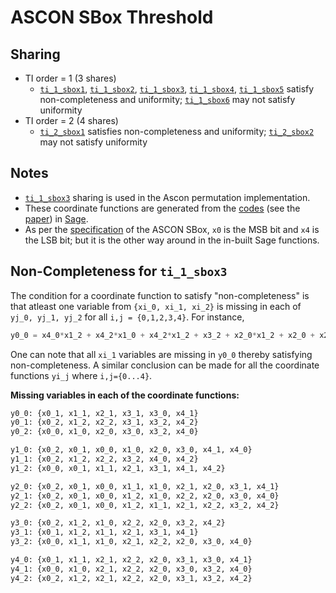 # ASCON SBox Threshold

## Sharing
- TI order = 1 (3 shares)
    - [`ti_1_sbox1`](./ti_1_sbox1.v), [`ti_1_sbox2`](./ti_1_sbox2.v), [`ti_1_sbox3`](./ti_1_sbox3.v), [`ti_1_sbox4`](./ti_1_sbox4.v), [`ti_1_sbox5`](./ti_1_sbox5.v) satisfy non-completeness and uniformity; [`ti_1_sbox6`](./ti_1_sbox6.v) may not satisfy uniformity
- TI order = 2 (4 shares)
    - [`ti_2_sbox1`](./ti_2_sbox1.v) satisfies non-completeness and uniformity; [`ti_2_sbox2`](./ti_2_sbox2.v) may not satisfy uniformity

## Notes
- [`ti_1_sbox3`](./ti_1_sbox3.v) sharing is used in the Ascon permutation implementation.
- These coordinate functions are generated from the [codes](https://github.com/anubhab001/sbox-threshold-public/tree/main/without-decomposition) (see the [paper](https://eprint.iacr.org/2023/633.pdf)) in [Sage](https://www.sagemath.org/). 
- As per the [specification](https://ascon.iaik.tugraz.at/files/asconv12-nist.pdf) of the ASCON SBox, `x0` is the MSB bit and `x4` is the LSB bit; but it is the other way around in the in-built Sage functions.

## Non-Completeness for `ti_1_sbox3`
The condition for a coordinate function to satisfy "non-completeness" is that atleast one variable from `{xi_0, xi_1, xi_2}` is missing in each of `yj_0, yj_1, yj_2` for all `i,j = {0,1,2,3,4}`. For instance,
```python
y0_0 = x4_0*x1_2 + x4_2*x1_0 + x4_2*x1_2 + x3_2 + x2_0*x1_2 + x2_0 + x2_2*x1_0 + x2_2*x1_2 + x2_2 + x1_0*x0_0 + x1_0*x0_2 + x1_0 + x1_2*x0_0 + x1_2
```
One can note that all `xi_1` variables are missing in `y0_0` thereby satisfying non-completeness. A similar conclusion can be made for all the coordinate functions `yi_j` where `i,j={0...4}`.

**Missing variables in each of the coordinate functions:**
```python
y0_0: {x0_1, x1_1, x2_1, x3_1, x3_0, x4_1}
y0_1: {x0_2, x1_2, x2_2, x3_1, x3_2, x4_2}
y0_2: {x0_0, x1_0, x2_0, x3_0, x3_2, x4_0}

y1_0: {x0_2, x0_1, x0_0, x1_0, x2_0, x3_0, x4_1, x4_0}
y1_1: {x0_2, x1_2, x2_2, x3_2, x4_0, x4_2}
y1_2: {x0_0, x0_1, x1_1, x2_1, x3_1, x4_1, x4_2}

y2_0: {x0_2, x0_1, x0_0, x1_1, x1_0, x2_1, x2_0, x3_1, x4_1}
y2_1: {x0_2, x0_1, x0_0, x1_2, x1_0, x2_2, x2_0, x3_0, x4_0}
y2_2: {x0_2, x0_1, x0_0, x1_2, x1_1, x2_1, x2_2, x3_2, x4_2}

y3_0: {x0_2, x1_2, x1_0, x2_2, x2_0, x3_2, x4_2}
y3_1: {x0_1, x1_2, x1_1, x2_1, x3_1, x4_1}
y3_2: {x0_0, x1_1, x1_0, x2_1, x2_2, x2_0, x3_0, x4_0}

y4_0: {x0_1, x1_1, x2_1, x2_2, x2_0, x3_1, x3_0, x4_1}
y4_1: {x0_0, x1_0, x2_1, x2_2, x2_0, x3_0, x3_2, x4_0}
y4_2: {x0_2, x1_2, x2_1, x2_2, x2_0, x3_1, x3_2, x4_2}
```
